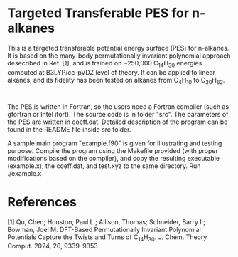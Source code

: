 # Targeted Transferable PES for n-alkanes
This is a targeted transferable potential energy surface (PES) for n-alkanes. It is based on the many-body permutationally invariant polynomial approach desecribed in Ref. [1], and is trained on ~250,000 C<sub>14</sub>H<sub>30</sub> energies computed at B3LYP/cc-pVDZ level of theory. It can be applied to linear alkanes, and its fidelity has been tested on alkanes from C<sub>4</sub>H<sub>10</sub> to C<sub>30</sub>H<sub>62</sub>.

# 
The PES is written in Fortran, so the users need a Fortran compiler (such as gfortran or Intel ifort). The source code is in folder "src". The parameters of the PES are written in coeff.dat. Detailed description of the program can be found in the README file inside src folder.

A sample main program "example.f90" is given for illustrating and testing purpose. Compile the program using the Makefile provided (with proper modifications based on the compiler), and copy the resulting executable (example.x), the coeff.dat, and test.xyz to the same directory. Run
./example.x

# References
[1] Qu, Chen; Houston, Paul L.; Allison, Thomas; Schneider, Barry I.; Bowman, Joel M. DFT-Based Permutationally Invariant Polynomial Potentials Capture the Twists and Turns of C<sub>14</sub>H<sub>30</sub>. J. Chem. Theory Comput. 2024, 20, 9339–9353
